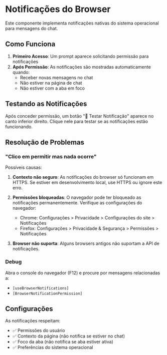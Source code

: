 # Notificações do Browser

Este componente implementa notificações nativas do sistema operacional para mensagens do chat.

## Como Funciona

1. **Primeiro Acesso**: Um prompt aparece solicitando permissão para notificações
2. **Após Permissão**: As notificações são mostradas automaticamente quando:
   - Receber novas mensagens no chat
   - Não estiver na página de chat
   - Não estiver com a aba em foco

## Testando as Notificações

Após conceder permissão, um botão "🧪 Testar Notificação" aparece no canto inferior direito. Clique nele para testar se as notificações estão funcionando.

## Resolução de Problemas

### "Clico em permitir mas nada ocorre"

Possíveis causas:

1. **Contexto não seguro**: As notificações do browser só funcionam em HTTPS. Se estiver em desenvolvimento local, use HTTPS ou ignore este erro.

2. **Permissões bloqueadas**: O navegador pode ter bloqueado as notificações permanentemente. Verifique as configurações do navegador:
   - Chrome: Configurações > Privacidade > Configurações do site > Notificações
   - Firefox: Configurações > Privacidade & Segurança > Permissões > Notificações

3. **Browser não suporta**: Alguns browsers antigos não suportam a API de notificações.

### Debug

Abra o console do navegador (F12) e procure por mensagens relacionadas a:
- `[useBrowserNotifications]`
- `[BrowserNotificationPermission]`

## Configurações

As notificações respeitam:
- ✅ Permissões do usuário
- ✅ Contexto da página (não notifica se estiver no chat)
- ✅ Foco da aba (não notifica se aba estiver ativa)
- ✅ Preferências do sistema operacional